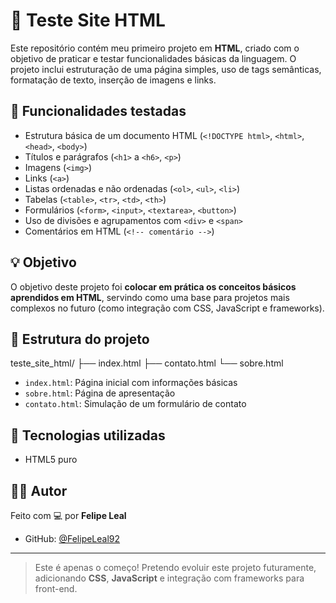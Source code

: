 # 🧪 Teste Site HTML

Este repositório contém meu primeiro projeto em **HTML**, criado com o objetivo de praticar e testar funcionalidades básicas da linguagem. O projeto inclui estruturação de uma página simples, uso de tags semânticas, formatação de texto, inserção de imagens e links.

## 🚀 Funcionalidades testadas

- Estrutura básica de um documento HTML (`<!DOCTYPE html>`, `<html>`, `<head>`, `<body>`)
- Títulos e parágrafos (`<h1>` a `<h6>`, `<p>`)
- Imagens (`<img>`)
- Links (`<a>`)
- Listas ordenadas e não ordenadas (`<ol>`, `<ul>`, `<li>`)
- Tabelas (`<table>`, `<tr>`, `<td>`, `<th>`)
- Formulários (`<form>`, `<input>`, `<textarea>`, `<button>`)
- Uso de divisões e agrupamentos com `<div>` e `<span>`
- Comentários em HTML (`<!-- comentário -->`)

## 💡 Objetivo

O objetivo deste projeto foi **colocar em prática os conceitos básicos aprendidos em HTML**, servindo como uma base para projetos mais complexos no futuro (como integração com CSS, JavaScript e frameworks).

## 📂 Estrutura do projeto

teste_site_html/
├── index.html
├── contato.html
└── sobre.html


- `index.html`: Página inicial com informações básicas
- `sobre.html`: Página de apresentação
- `contato.html`: Simulação de um formulário de contato

## 🔧 Tecnologias utilizadas

- HTML5 puro

## 👨‍💻 Autor

Feito com 💻 por **Felipe Leal**

- GitHub: [@FelipeLeal92](https://github.com/FelipeLeal92)

---

> Este é apenas o começo! Pretendo evoluir este projeto futuramente, adicionando **CSS**, **JavaScript** e integração com frameworks para front-end.
